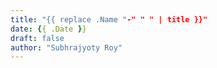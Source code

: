 ```yaml
---
title: "{{ replace .Name "-" " " | title }}"
date: {{ .Date }}
draft: false
author: "Subhrajyoty Roy"
---
```


